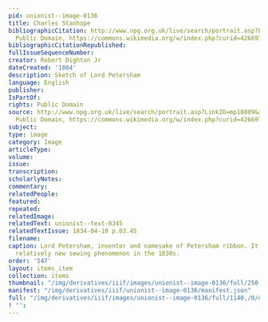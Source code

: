 ```yaml
---
pid: unionist--image-0136
title: Charles Stanhope
bibliographicCitation: http://www.npg.org.uk/live/search/portrait.asp?LinkID=mp10809&amp;rNo=1&amp;role=sit,
  Public Domain, https://commons.wikimedia.org/w/index.php?curid=4266975
bibliographicCitationRepublished: 
fullIssueSequenceNumber: 
creator: Robert Dighton Jr
dateCreated: '1804'
description: Sketch of Lord Petersham
language: English
publisher: 
IsPartOf: 
rights: Public Domain
source: http://www.npg.org.uk/live/search/portrait.asp?LinkID=mp10809&amp;rNo=1&amp;role=sit,
  Public Domain, https://commons.wikimedia.org/w/index.php?curid=4266975
subject: 
type: image
category: Image
articleType: 
volume: 
issue: 
transcription: 
scholarlyNotes: 
commentary: 
relatedPeople: 
featured: 
repeated: 
relatedImage: 
relatedText: unionist--text-0345
relatedTextIssue: 1834-04-10 p.03.45
filename: 
caption: Lord Petersham, inventor and namesake of Petersham ribbon. It was still a
  relatively new sewing phenomenon in the 1830s.
order: '547'
layout: items_item
collection: items
thumbnail: "/img/derivatives/iiif/images/unionist--image-0136/full/250,/0/default.jpg"
manifest: "/img/derivatives/iiif/unionist--image-0136/manifest.json"
full: "/img/derivatives/iiif/images/unionist--image-0136/full/1140,/0/default.jpg"
! '': 
---
```

